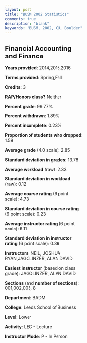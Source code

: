 ```yaml
---
layout: post
title: "BUSM 2002 Statistics"
comments: true
description: "blank"
keywords: "BUSM, 2002, CU, Boulder"
--- 
```

<head>
<script src="https://ajax.googleapis.com/ajax/libs/jquery/2.1.3/jquery.min.js"></script>
<script src="https://dl.dropboxusercontent.com/s/pc42nxpaw1ea4o9/highcharts.js?dl=0"></script>
<!-- <script src="../assets/js/highcharts.js"></script> -->
<style type="text/css">@font-face {
	font-family: "Bebas Neue";
	src: url(https://www.filehosting.org/file/details/544349/BebasNeue%20Regular.otf) format("opentype");
	}
	h1.Bebas { 
		font-family: "Bebas Neue", Verdana, Tahoma;
	}
</style>
</head>
<body>
	<div id="container" style="float: right; width: 45%; height: 88%; margin-left: 2.5%; margin-right: 2.5%;"></div>
	<script language="JavaScript">
		$(document).ready(function() {
		var chart = {type: 'column'};
		var title = {text: 'Grade Distribution'};
		var xAxis = {categories: ['A','B','C','D','F'],crosshair: true};
		var yAxis = {min: 0,title: {text: 'Percentage'}};
		var tooltip = {headerFormat: '<center><b><span style="font-size:20px">{point.key}</span></b></center>',
		               pointFormat: '<td style="padding:0"><b>{point.y:.1f}%</b></td>',
		               footerFormat: '</table>',shared: true,useHTML: true};
		var plotOptions = {column: {pointPadding: 0.0,borderWidth: 0}};  
		var credits = {enabled: false};var series= [{name: 'Percent',data: [24.23,45.73,26.19,3.24,0.6,]}];
		var json = {};
		json.chart = chart;
		json.title = title;
		json.tooltip = tooltip;
		json.xAxis = xAxis;
		json.yAxis = yAxis;  
		json.series = series;
		json.plotOptions = plotOptions;  
		json.credits = credits;
		$('#container').highcharts(json);
	});
	</script>
</body>
			   
## Financial Accounting and Finance

**Years provided**: 2014,2015,2016

**Terms provided**: Spring,Fall

**Credits**: 3

**RAP/Honors class?** Neither

**Percent grade**: 99.77%

**Percent withdrawn**: 1.89%

**Percent incomplete**: 0.23%

**Proportion of students who dropped**: 1.59

**Average grade** (4.0 scale): 2.85

**Standard deviation in grades**: 13.78

**Average workload** (raw): 2.33

**Standard deviation in workload** (raw): 0.12

**Average course rating** (6 point scale): 4.73

**Standard deviation in course rating** (6 point scale): 0.23

**Average instructor rating** (6 point scale): 5.11

**Standard deviation in instructor rating** (6 point scale): 0.36

**Instructors**: NEIL, JOSHUA RYAN,JAGOLINZER, ALAN DAVID

**Easiest instructor** (based on class grade): JAGOLINZER, ALAN DAVID

**Sections** (and **number of sections**): 001,002,003, 8

**Department**: BADM

**College**: Leeds School of Business

**Level**: Lower

**Activity**: LEC - Lecture

**Instructor Mode**: P  - In Person